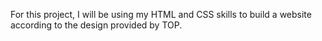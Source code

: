 For this project, I will be using my HTML and CSS skills to build a website according to the design provided by TOP.